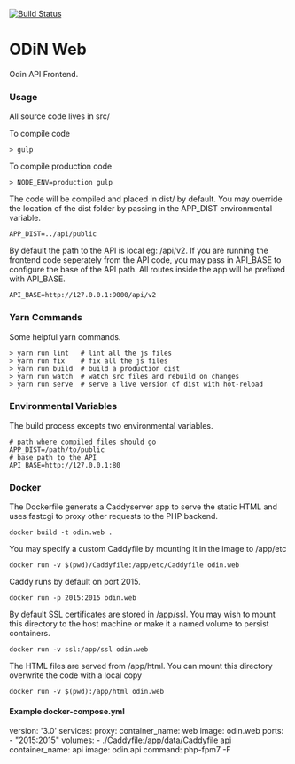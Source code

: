 [![Build Status](https://drone.odinapi.net/api/badges/parkbenchsolutions/odinapi/status.svg)](https://drone.odinapi.net/api/badges/parkbenchsolutions/odinapi/status.svg)


# ODiN Web

Odin API Frontend.

### Usage

All source code lives in src/

To compile code
```
> gulp
```

To compile production code
```
> NODE_ENV=production gulp
```

The code will be compiled and placed in dist/ by default.  You may override the location of the dist folder by passing in the APP_DIST environmental variable.
```
APP_DIST=../api/public
```

By default the path to the API is local eg: /api/v2.  If you are running the frontend code seperately from the API code, you may pass in API_BASE to configure the base of the API path. All routes inside the app will be prefixed with API_BASE.
```
API_BASE=http://127.0.0.1:9000/api/v2
```

### Yarn Commands
Some helpful yarn commands.

```
> yarn run lint   # lint all the js files
> yarn run fix    # fix all the js files
> yarn run build  # build a production dist
> yarn run watch  # watch src files and rebuild on changes
> yarn run serve  # serve a live version of dist with hot-reload
```

### Environmental Variables

The build process excepts two environmental variables.
```
# path where compiled files should go
APP_DIST=/path/to/public
# base path to the API
API_BASE=http://127.0.0.1:80
```


### Docker

The Dockerfile generats a Caddyserver app to serve the static HTML and uses fastcgi to proxy other requests to the PHP backend.

```
docker build -t odin.web .
```

You may specify a custom Caddyfile by mounting it in the image to /app/etc
```
docker run -v $(pwd)/Caddyfile:/app/etc/Caddyfile odin.web
```

Caddy runs by default on port 2015.
```
docker run -p 2015:2015 odin.web
```

By default SSL certificates are stored in /app/ssl.  You may wish to mount this directory to the host machine or make it a named volume to persist containers.

```
docker run -v ssl:/app/ssl odin.web
```

The HTML files are served from /app/html.  You can mount this directory overwrite the code with a local copy
```
docker run -v $(pwd):/app/html odin.web
```


#### Example docker-compose.yml
version: '3.0'
services:
  proxy:
    container_name: web
    image: odin.web
    ports:
      - "2015:2015"
    volumes:
      - ./Caddyfile:/app/data/Caddyfile
  api
    container_name: api
    image: odin.api
    command: php-fpm7 -F
